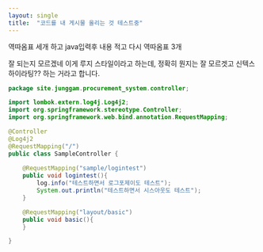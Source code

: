 ```yaml
---
layout: single
title:  "코드를 내 게시물 올리는 것 테스트중"
---
```


역따옴표 세개 하고  java입력후 내용 적고 다시 역따옴표 3개

잘 되는지 모르겠네  이게 루지 스타일이라고 하는데, 정확히 뭔지는 잘 모르겟고 신텍스하이라팅?? 하는 거라고 합니다.

```java
package site.junggam.procurement_system.controller;

import lombok.extern.log4j.Log4j2;
import org.springframework.stereotype.Controller;
import org.springframework.web.bind.annotation.RequestMapping;

@Controller
@Log4j2
@RequestMapping("/")
public class SampleController {
    
    @RequestMapping("sample/logintest")
    public void logintest(){
        log.info("테스트하면서 로그포제이도 테스트");
        System.out.println("테스트하면서 시스아웃도 테스트");
    }

    @RequestMapping("layout/basic")
    public void basic(){
    }

}
```
